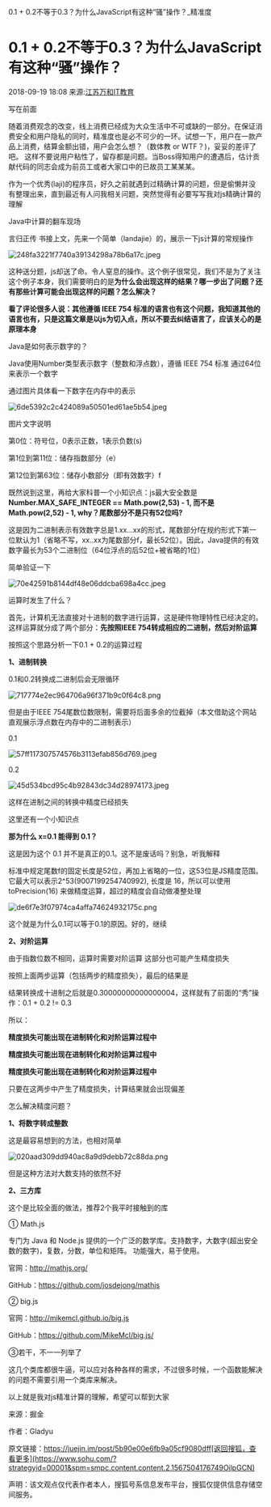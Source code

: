 0.1 + 0.2不等于0.3？为什么JavaScript有这种“骚”操作？_精准度

#  0.1 + 0.2不等于0.3？为什么JavaScript有这种“骚”操作？

2018-09-19 18:08 来源:[江苏万和IT教育](https://www.sohu.com/?spm=smpc.content.content.1.1567504176749OilpGCN)

写在前面

随着消费观念的改变，线上消费已经成为大众生活中不可或缺的一部分。在保证消费安全和用户隐私的同时，精准度也是必不可少的一环。试想一下，用户在一款产品上消费，结算金额出错，用户会怎么想？（数体教 or WTF？)，妥妥的差评了吧。 这样不要说用户粘性了，留存都是问题。当Boss得知用户的遭遇后，估计贡献代码的同志会成为前员工或者大家口中的已故员工某某某。

作为一个优秀(laji)的程序员，好久之前就遇到过精确计算的问题，但是偷懒并没有整理出来，直到最近有人问我相关问题，突然觉得有必要写写我对js精确计算的理解

Java中计算的翻车现场

言归正传 书接上文，先来一个简单（landajie）的，展示一下js计算的常规操作

![248fa3221f7740a39134298a78b6a17c.jpeg](https://gitee.com/hjb2722404/tuchuang/raw/master/img/23c5c8b4014596225984e09a6cd73cee.jpg)

这种送分题，js却送了命。令人窒息的操作。这个例子很常见，我们不是为了关注这个例子本身，我们需要明白的是**为什么会出现这样的结果？哪一步出了问题？还有那些计算可能会出现这样的问题？怎么解决？**

**看了评论很多人说：其他遵循 IEEE 754 标准的语言也有这个问题，我知道其他的语言也有，只是这篇文章是以js为切入点，所以不要去纠结语言了，应该关心的是原理本身**

Java是如何表示数字的？

Java使用Number类型表示数字（整数和浮点数），遵循 IEEE 754 标准 通过64位来表示一个数字

通过图片具体看一下数字在内存中的表示

![6de5392c2c424089a50501ed61ae5b54.jpeg](https://gitee.com/hjb2722404/tuchuang/raw/master/img/daf8d3543bb28ded2866541683b9d587.jpg)

图片文字说明

第0位：符号位，0表示正数，1表示负数(s)

第1位到第11位：储存指数部分（e）

第12位到第63位：储存小数部分（即有效数字）f

既然说到这里，再给大家科普一个小知识点：js最大安全数是**Number.MAX_SAFE_INTEGER == Math.pow(2,53) - 1, 而不是Math.pow(2,52) - 1, why？尾数部分不是只有52位吗?**

这是因为二进制表示有效数字总是1.xx…xx的形式，尾数部分f在规约形式下第一位默认为1（省略不写，xx..xx为尾数部分f，最长52位）。因此，Java提供的有效数字最长为53个二进制位（64位浮点的后52位+被省略的1位）

简单验证一下

![70e42591b8144df48e06ddcba698a4cc.jpeg](https://gitee.com/hjb2722404/tuchuang/raw/master/img/7095b05dcbbde6d9a6226a1c3249ea0b.jpg)

运算时发生了什么？

首先，计算机无法直接对十进制的数字进行运算，这是硬件物理特性已经决定的。这样运算就分成了两个部分：**先按照IEEE 754转成相应的二进制，然后对阶运算**

按照这个思路分析一下0.1 + 0.2的运算过程

**1、进制转换**

0.1和0.2转换成二进制后会无限循环

![717774e2ec964706a96f371b9c0f64c8.png](https://gitee.com/hjb2722404/tuchuang/raw/master/img/a426e012c133668785bbe51dc11658eb.png)

但是由于IEEE 754尾数位数限制，需要将后面多余的位截掉（本文借助这个网站直观展示浮点数在内存中的二进制表示）

0.1

![57ff117307574576b3113efab856d769.jpeg](https://gitee.com/hjb2722404/tuchuang/raw/master/img/a88562f4f38272d1bc090b9bfaf01e19.jpg)

0.2

![45d534bcd95c4b92843dc34d28974173.jpeg](https://gitee.com/hjb2722404/tuchuang/raw/master/img/15d00cbe04e5ea52d066a15f9289f05c.jpg)

这样在进制之间的转换中精度已经损失

这里还有一个小知识点

**那为什么 x=0.1 能得到 0.1？**

这是因为这个 0.1 并不是真正的0.1。这不是废话吗？别急，听我解释

标准中规定尾数f的固定长度是52位，再加上省略的一位，这53位是JS精度范围。它最大可以表示2^53(9007199254740992), 长度是 16，所以可以使用 toPrecision(16) 来做精度运算，超过的精度会自动做凑整处理

![de6f7e3f07974ca4affa74624932175c.png](https://gitee.com/hjb2722404/tuchuang/raw/master/img/a991e76ea895f4cb803ba98cac86e98a.png)

这个就是为什么0.1可以等于0.1的原因。好的，继续

**2、对阶运算**

由于指数位数不相同，运算时需要对阶运算 这部分也可能产生精度损失

按照上面两步运算（包括两步的精度损失），最后的结果是

结果转换成十进制之后就是0.30000000000000004，这样就有了前面的“秀”操作：0.1 + 0.2 != 0.3

所以：

**精度损失可能出现在进制转化和对阶运算过程中**

**精度损失可能出现在进制转化和对阶运算过程中**

**精度损失可能出现在进制转化和对阶运算过程中**

只要在这两步中产生了精度损失，计算结果就会出现偏差

怎么解决精度问题？

**1、将数字转成整数**

这是最容易想到的方法，也相对简单

![020aad309dd940ac8a9d9debb72c88da.png](https://gitee.com/hjb2722404/tuchuang/raw/master/img/0002166a43747558bdc707113f8cddd8.png)

但是这种方法对大数支持的依然不好

**2、三方库**

这个是比较全面的做法，推荐2个我平时接触到的库

① Math.js

专门为 Java 和 Node.js 提供的一个广泛的数学库。支持数字，大数字(超出安全数的数字)，复数，分数，单位和矩阵。 功能强大，易于使用。

官网：http://mathjs.org/

GitHub：https://github.com/josdejong/mathjs

② big.js

官网：http://mikemcl.github.io/big.js

GitHub：https://github.com/MikeMcl/big.js/

③若干，不一一列举了

这几个类库都很牛逼，可以应对各种各样的需求，不过很多时候，一个函数能解决的问题不需要引用一个类库来解决。

以上就是我对js精准计算的理解，希望可以帮到大家

来源：掘金

作者：Gladyu

原文链接：https://juejin.im/post/5b90e00e6fb9a05cf9080dff[返回搜狐，查看更多](https://www.sohu.com/?strategyid=00001&spm=smpc.content.content.2.1567504176749OilpGCN)

声明：该文观点仅代表作者本人，搜狐号系信息发布平台，搜狐仅提供信息存储空间服务。
